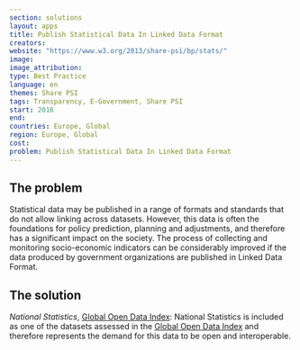 ```yaml
---
section: solutions
layout: apps
title: Publish Statistical Data In Linked Data Format
creators: 
website: "https://www.w3.org/2013/share-psi/bp/stats/"
image: 
image_attribution:
type: Best Practice  
language: en
themes: Share PSI
tags: Transparency, E-Government, Share PSI
start: 2016
end: 
countries: Europe, Global
region: Europe, Global
cost: 
problem: Publish Statistical Data In Linked Data Format
---
```


## The problem
Statistical data may be published in a range of formats and standards that do not allow linking across datasets. However, this data is often the foundations for policy prediction, planning and adjustments, and therefore has a significant impact on the society. The process of collecting and monitoring socio-economic indicators can be considerably improved if the data produced by government organizations are published in Linked Data Format.

## The solution
_National Statistics_, [Global Open Data Index](http://index.okfn.org/dataset/statistics/): National Statistics is included as one of the datasets assessed in the [Global Open Data Index](index.okfn.org) and therefore represents the demand for this data to be open and interoperable.

